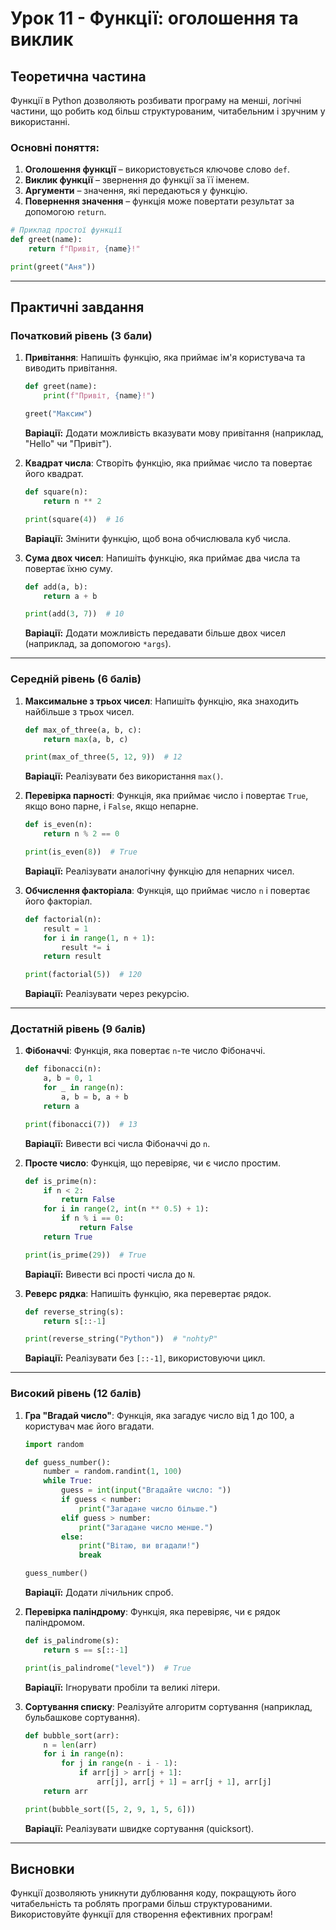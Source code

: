# Урок 11 - Функції: оголошення та виклик

## Теоретична частина

Функції в Python дозволяють розбивати програму на менші, логічні частини, що робить код більш структурованим, читабельним і зручним у використанні.

### Основні поняття:
1. **Оголошення функції** – використовується ключове слово `def`.
2. **Виклик функції** – звернення до функції за її іменем.
3. **Аргументи** – значення, які передаються у функцію.
4. **Повернення значення** – функція може повертати результат за допомогою `return`.

```python
# Приклад простої функції
def greet(name):
    return f"Привіт, {name}!"

print(greet("Аня"))
```

---

## Практичні завдання

### Початковий рівень (3 бали)

1. **Привітання**: Напишіть функцію, яка приймає ім'я користувача та виводить привітання.

   ```python
   def greet(name):
       print(f"Привіт, {name}!")

   greet("Максим")
   ```
   **Варіації:** Додати можливість вказувати мову привітання (наприклад, "Hello" чи "Привіт").

2. **Квадрат числа**: Створіть функцію, яка приймає число та повертає його квадрат.

   ```python
   def square(n):
       return n ** 2

   print(square(4))  # 16
   ```
   **Варіації:** Змінити функцію, щоб вона обчислювала куб числа.

3. **Сума двох чисел**: Напишіть функцію, яка приймає два числа та повертає їхню суму.

   ```python
   def add(a, b):
       return a + b

   print(add(3, 7))  # 10
   ```
   **Варіації:** Додати можливість передавати більше двох чисел (наприклад, за допомогою `*args`).

---

### Середній рівень (6 балів)

1. **Максимальне з трьох чисел**: Напишіть функцію, яка знаходить найбільше з трьох чисел.

   ```python
   def max_of_three(a, b, c):
       return max(a, b, c)

   print(max_of_three(5, 12, 9))  # 12
   ```
   **Варіації:** Реалізувати без використання `max()`.

2. **Перевірка парності**: Функція, яка приймає число і повертає `True`, якщо воно парне, і `False`, якщо непарне.

   ```python
   def is_even(n):
       return n % 2 == 0

   print(is_even(8))  # True
   ```
   **Варіації:** Реалізувати аналогічну функцію для непарних чисел.

3. **Обчислення факторіала**: Функція, що приймає число `n` і повертає його факторіал.

   ```python
   def factorial(n):
       result = 1
       for i in range(1, n + 1):
           result *= i
       return result

   print(factorial(5))  # 120
   ```
   **Варіації:** Реалізувати через рекурсію.

---

### Достатній рівень (9 балів)

1. **Фібоначчі**: Функція, яка повертає `n`-те число Фібоначчі.

   ```python
   def fibonacci(n):
       a, b = 0, 1
       for _ in range(n):
           a, b = b, a + b
       return a

   print(fibonacci(7))  # 13
   ```
   **Варіації:** Вивести всі числа Фібоначчі до `n`.

2. **Просте число**: Функція, що перевіряє, чи є число простим.

   ```python
   def is_prime(n):
       if n < 2:
           return False
       for i in range(2, int(n ** 0.5) + 1):
           if n % i == 0:
               return False
       return True

   print(is_prime(29))  # True
   ```
   **Варіації:** Вивести всі прості числа до `N`.

3. **Реверс рядка**: Напишіть функцію, яка перевертає рядок.

   ```python
   def reverse_string(s):
       return s[::-1]

   print(reverse_string("Python"))  # "nohtyP"
   ```
   **Варіації:** Реалізувати без `[::-1]`, використовуючи цикл.

---

### Високий рівень (12 балів)

1. **Гра "Вгадай число"**: Функція, яка загадує число від 1 до 100, а користувач має його вгадати.

   ```python
   import random

   def guess_number():
       number = random.randint(1, 100)
       while True:
           guess = int(input("Вгадайте число: "))
           if guess < number:
               print("Загадане число більше.")
           elif guess > number:
               print("Загадане число менше.")
           else:
               print("Вітаю, ви вгадали!")
               break

   guess_number()
   ```
   **Варіації:** Додати лічильник спроб.

2. **Перевірка паліндрому**: Функція, яка перевіряє, чи є рядок паліндромом.

   ```python
   def is_palindrome(s):
       return s == s[::-1]

   print(is_palindrome("level"))  # True
   ```
   **Варіації:** Ігнорувати пробіли та великі літери.

3. **Сортування списку**: Реалізуйте алгоритм сортування (наприклад, бульбашкове сортування).

   ```python
   def bubble_sort(arr):
       n = len(arr)
       for i in range(n):
           for j in range(n - i - 1):
               if arr[j] > arr[j + 1]:
                   arr[j], arr[j + 1] = arr[j + 1], arr[j]
       return arr

   print(bubble_sort([5, 2, 9, 1, 5, 6]))
   ```
   **Варіації:** Реалізувати швидке сортування (quicksort).

---

## Висновки
Функції дозволяють уникнути дублювання коду, покращують його читабельність та роблять програми більш структурованими. Використовуйте функції для створення ефективних програм!
